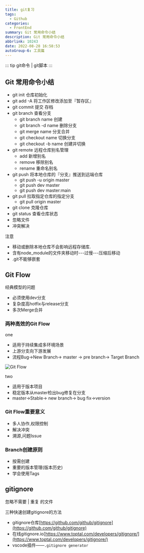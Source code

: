 ```yaml
---
title: git复习
tags: 
  - Github
categories: 
  - FrontEnd
summary: Git 常用命令小结
description: Git 常用命令小结
abbrlink: 10243
date: 2022-08-28 16:58:53
autoGroup-6: 工具篇
---
```


::: tip
   git命令 | git脚本
:::

<!-- more -->

## Git 常用命令小结

* git init 仓库初始化
* git add -A 将工作区修改添加至『暂存区』
* git commit 提交 存档
* git branch 查看分支
  * git branch name 创建
  * git branch -d name 删除分支
  * git merge name 分支合并
  * git checkout name 切换分支
  * git checkout -b name 创建并切换
* git remote 远程仓库别名管理
  * add 新增别名
  * remove 移除别名
  * rename 重命名别名
* git push 将本地仓库的『分支』推送到远端仓库
  * git push -u origin master
  * git push dev master
  * git push dev master:main
* git pull 拉取指定仓库的指定分支
  * git pull origin master
* git clone 克隆仓库
* git status 查看仓库状态
* 忽略文件
* 冲突解决


注意

- 移动或删除本地仓库不会影响远程存储库.
- 含有node_module的文件夹移动时---过慢---压缩后移动
- .git不能够嵌套


## Git Flow

经典模型的问题
- 必须使用dev分支
- 复杂度高hotfix与release分支
- 多次Merge合并

### 两种高效的Git Flow

one
- 适用于持续集成多环境场景
- 上游分支向下游发展
- 流程Bug->New Branch-> master -> pre branch-> Target Branch

![Git Flow](https://shinoimg.yyshino.top/img/202210221516510.png)

two
- 适用于版本项目
- 稳定版本从master检出bug修复在分支
- master->Stable-> new branch-> bug fix->version

### Git Flow重要意义

- 多人协作,权限控制
- 解决冲突
- 溯源,问题Issue

### Branch创建原则

- 按需创建
- 重要的版本管理(版本历史)
- 学会使用Tags


## gitignore

忽略不需要 | 重复 的文件

三种快速创建gitignore的方法
- gitignore仓库[https://github.com/github/gitignore](https://github.com/github/gitignore)
- 在线gitignore.io[https://www.toptal.com/developers/gitignore/](https://www.toptal.com/developers/gitignore/)
- vscode插件——`.gitignore generator`